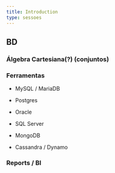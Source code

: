 ```yaml
---
title: Introduction
type: sessoes
---
```


## BD

### Álgebra Cartesiana(?) (conjuntos)

### Ferramentas

- MySQL / MariaDB

- Postgres

- Oracle

- SQL Server

- MongoDB

- Cassandra / Dynamo

### Reports / BI

